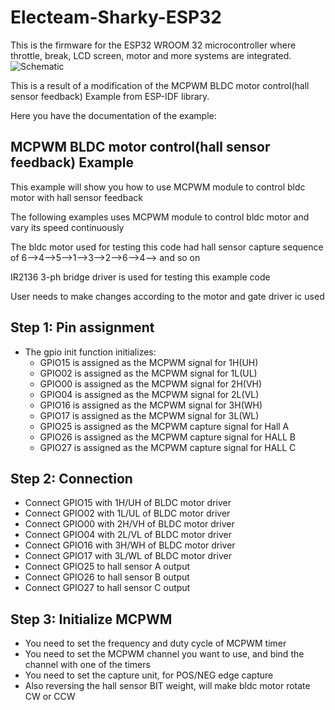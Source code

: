 # Electeam-Sharky-ESP32
This is the firmware for the ESP32 WROOM 32 microcontroller where throttle, break, LCD screen, motor and more systems are integrated.
![Schematic](https://drive.google.com/uc?export=view&id=18NEBAM3f7z6DvfUNkW7gQg9mj4XFdRmA) 

This is a result of a modification of the MCPWM BLDC motor control(hall sensor feedback) Example from ESP-IDF library.

Here you have the documentation of the example:

## MCPWM BLDC motor control(hall sensor feedback) Example

This example will show you how to use MCPWM module to control bldc motor with hall sensor feedback
 
The following examples uses MCPWM module to control bldc motor and vary its speed continuously

The bldc motor used for testing this code had hall sensor capture sequence of 6-->4-->5-->1-->3-->2-->6-->4--> and so on

IR2136 3-ph bridge driver is used for testing this example code

User needs to make changes according to the motor and gate driver ic used

 
## Step 1: Pin assignment
* The gpio init function initializes:
	* GPIO15 is assigned as the MCPWM signal for 1H(UH)
	* GPIO02 is assigned as the MCPWM signal for 1L(UL)
	* GPIO00 is assigned as the MCPWM signal for 2H(VH)
	* GPIO04 is assigned as the MCPWM signal for 2L(VL)
	* GPIO16 is assigned as the MCPWM signal for 3H(WH)
	* GPIO17 is assigned as the MCPWM signal for 3L(WL)
	* GPIO25 is assigned as the MCPWM capture signal for Hall A
	* GPIO26 is assigned as the MCPWM capture signal for HALL B
	* GPIO27 is assigned as the MCPWM capture signal for HALL C


## Step 2: Connection
* Connect GPIO15 with 1H/UH  of BLDC motor driver
* Connect GPIO02 with 1L/UL  of BLDC motor driver
* Connect GPIO00 with 2H/VH  of BLDC motor driver
* Connect GPIO04 with 2L/VL  of BLDC motor driver
* Connect GPIO16 with 3H/WH  of BLDC motor driver
* Connect GPIO17 with 3L/WL  of BLDC motor driver
* Connect GPIO25 to hall sensor A output
* Connect GPIO26 to hall sensor B output
* Connect GPIO27 to hall sensor C output


## Step 3: Initialize MCPWM
 * You need to set the frequency and duty cycle of MCPWM timer
 * You need to set the MCPWM channel you want to use, and bind the channel with one of the timers
 * You need to set the capture unit, for POS/NEG edge capture
 * Also reversing the hall sensor BIT weight, will make bldc motor rotate CW or CCW
